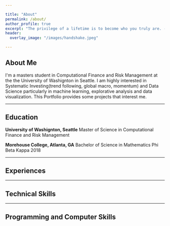 ```yaml
---

title: "About"
permalink: /about/
author_profile: true
excerpt: "The privilege of a lifetime is to become who you truly are. - Carl Jung"
header:
  overlay_image: "/images/handshake.jpeg"

---
```

## About Me
  I'm a masters student in Computational Finance and Risk Management at the the University of Washignton in Seattle. I am highly interested in Systematic Investing(trend following, global macro, momentum) and Data Science particularly in machine learning, explorative analysis and data visualization. This Portfolio provides some projects that interest me.

---------------------------------------------------------------------------------------------------------------------------------------------
## Education
**University of Washignton, Seattle**
Master of Science in Computational Finance and Risk Management

**Morehouse College, Atlanta, GA**
Bachelor of Science in Mathematics
Phi Beta Kappa 2018

-----------------------------------------------------------------------------------------------------------------------------------------------
## Experiences




----------------------------------------------------------------------------------------------------------------------------------------------
## Technical Skills


---------------------------------------------------------------------------------------------------------------------------------------------
## Programming and Computer Skills

